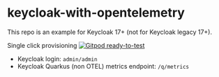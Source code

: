 # keycloak-with-opentelemetry

This repo is an example for Keycloak 17+ (not for Keycloak legacy 17+).

Single click provisioning 
[![Gitpod ready-to-test](https://img.shields.io/badge/Gitpod-ready--to--test-blue?logo=gitpod)](https://gitpod.io/#https://github.com/jangaraj/keycloak-with-opentelemetry/) 
- Keycloak login: `admin/admin`
- Keycloak Quarkus (non OTEL) metrics endpoint: `/q/metrics`

